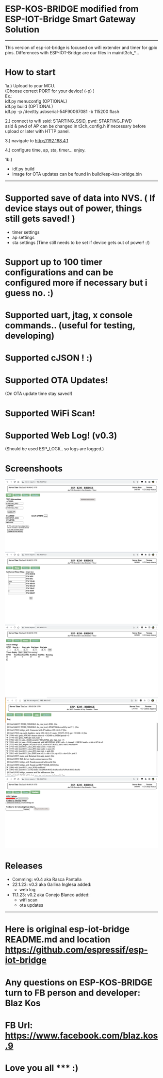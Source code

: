 # ESP-KOS-BRIDGE modified from ESP-IOT-Bridge Smart Gateway Solution
<hr>

This version of esp-iot-bridge is focused on wifi extender and timer for gpio pins.
Differences with ESP-IOT-Bridge are our files in main/t3ch_*...


# How to start<br>
1a.) Upload to your MCU.<br>
    (Choose correct PORT for your device! (-p) )<br>
    Ex.:<br>
      idf.py menuconfig (OPTIONAL)<br>
      idf.py build      (OPTIONAL)<br>
      idf.py -p /dev/tty.usbserial-54F90067081 -b 115200 flash<br>

2.) connect to wifi ssid: STARTING_SSID, pwd: STARTING_PWD<br>
    ssid & pwd of AP can be changed in t3ch_config.h if necessary before upload or later with HTTP panel.<br>
    
3.) navigate to http://192.168.4.1<br>

4.) configure time, ap, sta, timer... enjoy.<br>

1b.) 
  - idf.py build
  - Image for OTA updates can be found in build/esp-kos-bridge.bin

<hr>

# Supported save of data into NVS. ( If device stays out of power, things still gets saved! )
  - timer settings
  - ap settings
  - sta settings
(Time still needs to be set if device gets out of power! :/)

# Support up to 100 timer configurations and can be configured more if necessary but i guess no. :)

# Supported uart, jtag, x console commands.. (useful for testing, developing)

# Supported cJSON ! :)

# Supported OTA Updates!
(On OTA update time stay saved!)

# Supported WiFi Scan!

# Supported Web Log! (v0.3)
(Should be used ESP_LOGI(.. so logs are logged.)

# Screenshoots
![alt text](https://github.com/m5it/esp-kos-bridge/blob/main/imgs/v0.2a.png) <br>
![alt text](https://github.com/m5it/esp-kos-bridge/blob/main/imgs/v0.2b.png) <br>
![alt text](https://github.com/m5it/esp-kos-bridge/blob/main/imgs/v0.2c.png) <br>
![alt text](https://github.com/m5it/esp-kos-bridge/blob/main/imgs/v0.3a.png) <br>
![alt text](https://github.com/m5it/esp-kos-bridge/blob/main/imgs/v0.2d.png) <br>

# Releases
- Comming: v0.4 aka Rasca Pantalla
- 22.1.23: v0.3 aka Gallina Inglesa
  added:
    * web log
- 11.1.23: v0.2 aka Conejo Blanco
  added:
    * wifi scan
    * ota updates

<hr>

# Here is original esp-iot-bridge README.md and location https://github.com/espressif/esp-iot-bridge
# Any questions on ESP-KOS-BRIDGE turn to FB person and developer: Blaz Kos
# FB Url: https://www.facebook.com/blaz.kos.9
# Love you all *** :)

